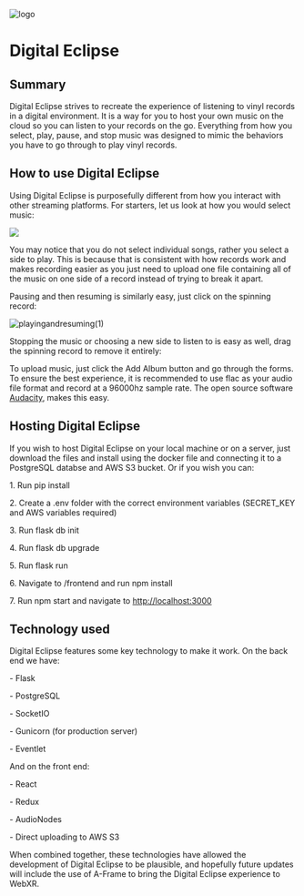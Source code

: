 ![logo](https://user-images.githubusercontent.com/88457702/151228965-257a7283-8a20-46bd-aae2-45ac676ab009.png)


Digital Eclipse
===============

Summary
-------

Digital Eclipse strives to recreate the experience of listening to vinyl
records in a digital environment. It is a way for you to host your own
music on the cloud so you can listen to your records on the go.
Everything from how you select, play, pause, and stop music was designed
to mimic the behaviors you have to go through to play vinyl records.

How to use Digital Eclipse
--------------------------

Using Digital Eclipse is purposefully different from how you interact
with other streaming platforms. For starters, let us look at how you
would select music:


![](https://user-images.githubusercontent.com/88457702/151243059-5c9b413a-7449-4321-83f0-d042bf9fdbb8.gif)



You may notice that you do not select individual songs, rather you
select a side to play. This is because that is consistent with how
records work and makes recording easier as you just need to upload one
file containing all of the music on one side of a record instead of
trying to break it apart.

Pausing and then resuming is similarly easy, just click on the spinning
record:

![playingandresuming(1)](https://user-images.githubusercontent.com/88457702/151247424-52a295cf-4767-4b20-8740-bbc283249f89.gif) 


Stopping the music or choosing a new side to listen to is easy as well,
drag the spinning record to remove it entirely:



To upload music, just click the Add Album button and go through the
forms. To ensure the best experience, it is recommended to use flac as
your audio file format and record at a 96000hz sample rate. The open
source software [Audacity](https://www.audacityteam.org/), makes this
easy.

Hosting Digital Eclipse
-----------------------

If you wish to host Digital Eclipse on your local machine or on a
server, just download the files and install using the docker file and
connecting it to a PostgreSQL databse and AWS S3 bucket. Or if you wish
you can:

1\. Run pip install

2\. Create a .env folder with the correct environment variables
(SECRET\_KEY and AWS variables required)

3\. Run flask db init

4\. Run flask db upgrade

5\. Run flask run

6\. Navigate to /frontend and run npm install

7\. Run npm start and navigate to
[http://localhost:3000](http://localhost:3000/)

Technology used
---------------

Digital Eclipse features some key technology to make it work. On the
back end we have:

\- Flask

\- PostgreSQL

\- SocketIO

\- Gunicorn (for production server)

\- Eventlet

And on the front end:

\- React

\- Redux

\- AudioNodes

\- Direct uploading to AWS S3

When combined together, these technologies have allowed the development
of Digital Eclipse to be plausible, and hopefully future updates will
include the use of A-Frame to bring the Digital Eclipse experience to
WebXR.

